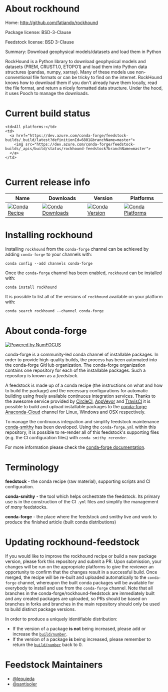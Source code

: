 About rockhound
===============

Home: http://github.com/fatiando/rockhound

Package license: BSD-3-Clause

Feedstock license: BSD 3-Clause

Summary: Download geophysical models/datasets and load them in Python

RockHound is a Python library to download geophysical models and datasets (PREM,
CRUST1.0, ETOPO1) and load them into Python data structures (pandas, numpy,
xarray). Many of these models use non-conventional file formats or can be tricky
to find on the internet. RockHound knows how to download them if you don't
already have them locally, read the file format, and return a nicely formatted
data structure. Under the hood, it uses Pooch to manage the downloads.


Current build status
====================


<table><tr>
    
    <td>All platforms:</td>
    <td>
      <a href="https://dev.azure.com/conda-forge/feedstock-builds/_build/latest?definitionId=6801&branchName=master">
        <img src="https://dev.azure.com/conda-forge/feedstock-builds/_apis/build/status/rockhound-feedstock?branchName=master">
      </a>
    </td>
  </tr>
</table>

Current release info
====================

| Name | Downloads | Version | Platforms |
| --- | --- | --- | --- |
| [![Conda Recipe](https://img.shields.io/badge/recipe-rockhound-green.svg)](https://anaconda.org/conda-forge/rockhound) | [![Conda Downloads](https://img.shields.io/conda/dn/conda-forge/rockhound.svg)](https://anaconda.org/conda-forge/rockhound) | [![Conda Version](https://img.shields.io/conda/vn/conda-forge/rockhound.svg)](https://anaconda.org/conda-forge/rockhound) | [![Conda Platforms](https://img.shields.io/conda/pn/conda-forge/rockhound.svg)](https://anaconda.org/conda-forge/rockhound) |

Installing rockhound
====================

Installing `rockhound` from the `conda-forge` channel can be achieved by adding `conda-forge` to your channels with:

```
conda config --add channels conda-forge
```

Once the `conda-forge` channel has been enabled, `rockhound` can be installed with:

```
conda install rockhound
```

It is possible to list all of the versions of `rockhound` available on your platform with:

```
conda search rockhound --channel conda-forge
```


About conda-forge
=================

[![Powered by NumFOCUS](https://img.shields.io/badge/powered%20by-NumFOCUS-orange.svg?style=flat&colorA=E1523D&colorB=007D8A)](http://numfocus.org)

conda-forge is a community-led conda channel of installable packages.
In order to provide high-quality builds, the process has been automated into the
conda-forge GitHub organization. The conda-forge organization contains one repository
for each of the installable packages. Such a repository is known as a *feedstock*.

A feedstock is made up of a conda recipe (the instructions on what and how to build
the package) and the necessary configurations for automatic building using freely
available continuous integration services. Thanks to the awesome service provided by
[CircleCI](https://circleci.com/), [AppVeyor](https://www.appveyor.com/)
and [TravisCI](https://travis-ci.org/) it is possible to build and upload installable
packages to the [conda-forge](https://anaconda.org/conda-forge)
[Anaconda-Cloud](https://anaconda.org/) channel for Linux, Windows and OSX respectively.

To manage the continuous integration and simplify feedstock maintenance
[conda-smithy](https://github.com/conda-forge/conda-smithy) has been developed.
Using the ``conda-forge.yml`` within this repository, it is possible to re-render all of
this feedstock's supporting files (e.g. the CI configuration files) with ``conda smithy rerender``.

For more information please check the [conda-forge documentation](https://conda-forge.org/docs/).

Terminology
===========

**feedstock** - the conda recipe (raw material), supporting scripts and CI configuration.

**conda-smithy** - the tool which helps orchestrate the feedstock.
                   Its primary use is in the construction of the CI ``.yml`` files
                   and simplify the management of *many* feedstocks.

**conda-forge** - the place where the feedstock and smithy live and work to
                  produce the finished article (built conda distributions)


Updating rockhound-feedstock
============================

If you would like to improve the rockhound recipe or build a new
package version, please fork this repository and submit a PR. Upon submission,
your changes will be run on the appropriate platforms to give the reviewer an
opportunity to confirm that the changes result in a successful build. Once
merged, the recipe will be re-built and uploaded automatically to the
`conda-forge` channel, whereupon the built conda packages will be available for
everybody to install and use from the `conda-forge` channel.
Note that all branches in the conda-forge/rockhound-feedstock are
immediately built and any created packages are uploaded, so PRs should be based
on branches in forks and branches in the main repository should only be used to
build distinct package versions.

In order to produce a uniquely identifiable distribution:
 * If the version of a package **is not** being increased, please add or increase
   the [``build/number``](https://conda.io/docs/user-guide/tasks/build-packages/define-metadata.html#build-number-and-string).
 * If the version of a package **is** being increased, please remember to return
   the [``build/number``](https://conda.io/docs/user-guide/tasks/build-packages/define-metadata.html#build-number-and-string)
   back to 0.

Feedstock Maintainers
=====================

* [@leouieda](https://github.com/leouieda/)
* [@santisoler](https://github.com/santisoler/)


